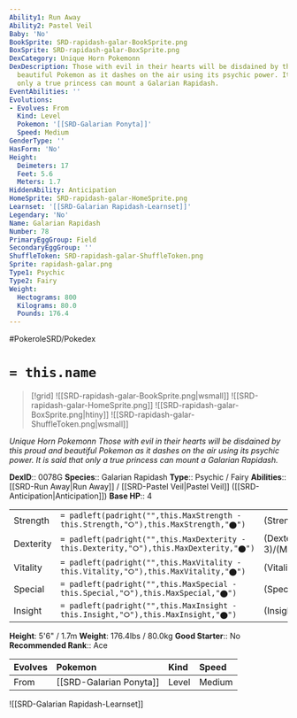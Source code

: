 ```yaml
---
Ability1: Run Away
Ability2: Pastel Veil
Baby: 'No'
BookSprite: SRD-rapidash-galar-BookSprite.png
BoxSprite: SRD-rapidash-galar-BoxSprite.png
DexCategory: Unique Horn Pokemonn
DexDescription: Those with evil in their hearts will be disdained by this proud and
  beautiful Pokemon as it dashes on the air using its psychic power. It is said that
  only a true princess can mount a Galarian Rapidash.
EventAbilities: ''
Evolutions:
- Evolves: From
  Kind: Level
  Pokemon: '[[SRD-Galarian Ponyta]]'
  Speed: Medium
GenderType: ''
HasForm: 'No'
Height:
  Deimeters: 17
  Feet: 5.6
  Meters: 1.7
HiddenAbility: Anticipation
HomeSprite: SRD-rapidash-galar-HomeSprite.png
Learnset: '[[SRD-Galarian Rapidash-Learnset]]'
Legendary: 'No'
Name: Galarian Rapidash
Number: 78
PrimaryEggGroup: Field
SecondaryEggGroup: ''
ShuffleToken: SRD-rapidash-galar-ShuffleToken.png
Sprite: rapidash-galar.png
Type1: Psychic
Type2: Fairy
Weight:
  Hectograms: 800
  Kilograms: 80.0
  Pounds: 176.4
---
```


#PokeroleSRD/Pokedex

# `= this.name`

> [!grid]
> ![[SRD-rapidash-galar-BookSprite.png|wsmall]]
> ![[SRD-rapidash-galar-HomeSprite.png]]
> ![[SRD-rapidash-galar-BoxSprite.png|htiny]]
> ![[SRD-rapidash-galar-ShuffleToken.png|wsmall]]


*Unique Horn Pokemonn*
*Those with evil in their hearts will be disdained by this proud and beautiful Pokemon as it dashes on the air using its psychic power. It is said that only a true princess can mount a Galarian Rapidash.*

**DexID**:: 0078G
**Species**:: Galarian Rapidash
**Type**:: Psychic / Fairy
**Abilities**:: [[SRD-Run Away|Run Away]] / [[SRD-Pastel Veil|Pastel Veil]] ([[SRD-Anticipation|Anticipation]])
**Base HP**:: 4

|           |                                                                                        |                                          |
| --------- | -------------------------------------------------------------------------------------- | ---------------------------------------- |
| Strength  | `= padleft(padright("",this.MaxStrength - this.Strength,"⭘"),this.MaxStrength,"⬤")`    | (Strength::3)/(MaxStrength::6)   |
| Dexterity | `= padleft(padright("",this.MaxDexterity - this.Dexterity,"⭘"),this.MaxDexterity,"⬤")` | (Dexterity:: 3)/(MaxDexterity::6) |
| Vitality  | `= padleft(padright("",this.MaxVitality - this.Vitality,"⭘"),this.MaxVitality,"⬤")`    | (Vitality::2)/(MaxVitality::5)   |
| Special   | `= padleft(padright("",this.MaxSpecial - this.Special,"⭘"),this.MaxSpecial,"⬤")`       | (Special::2)/(MaxSpecial::5)     |
| Insight   | `= padleft(padright("",this.MaxInsight - this.Insight,"⭘"),this.MaxInsight,"⬤")`       | (Insight::2)/(MaxInsight::5)     |

**Height**: 5'6" / 1.7m
**Weight**: 176.4lbs / 80.0kg
**Good Starter**:: No
**Recommended Rank**:: Ace

| Evolves   | Pokemon                 | Kind   | Speed   |
|:----------|:------------------------|:-------|:--------|
| From      | [[SRD-Galarian Ponyta]] | Level  | Medium  |

![[SRD-Galarian Rapidash-Learnset]]